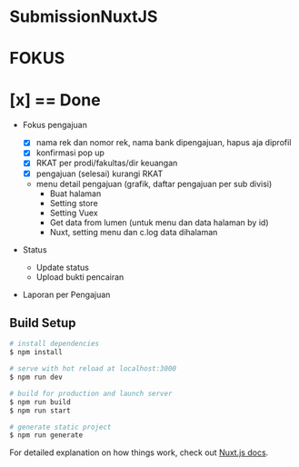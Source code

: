 # SubmissionNuxtJS
# FOKUS
# [x] == Done
- Fokus pengajuan
    - [x] nama rek dan nomor rek, nama bank dipengajuan, hapus aja diprofil
    - [x] konfirmasi pop up
    - [x] RKAT per prodi/fakultas/dir keuangan
    - [x] pengajuan (selesai) kurangi RKAT
    - menu detail pengajuan (grafik, daftar pengajuan per sub divisi)
        - Buat halaman
        - Setting store
        - Setting Vuex
        - Get data from lumen (untuk menu dan data halaman by id)
        - Nuxt, setting menu dan c.log data dihalaman

- Status
    - Update status
    - Upload bukti pencairan

- Laporan per Pengajuan

## Build Setup

```bash
# install dependencies
$ npm install

# serve with hot reload at localhost:3000
$ npm run dev

# build for production and launch server
$ npm run build
$ npm run start

# generate static project
$ npm run generate
```

For detailed explanation on how things work, check out [Nuxt.js docs](https://nuxtjs.org).